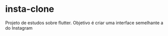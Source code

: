 # insta-clone

Projeto de estudos sobre flutter. Objetivo é criar uma interface semelhante a do Instagram
